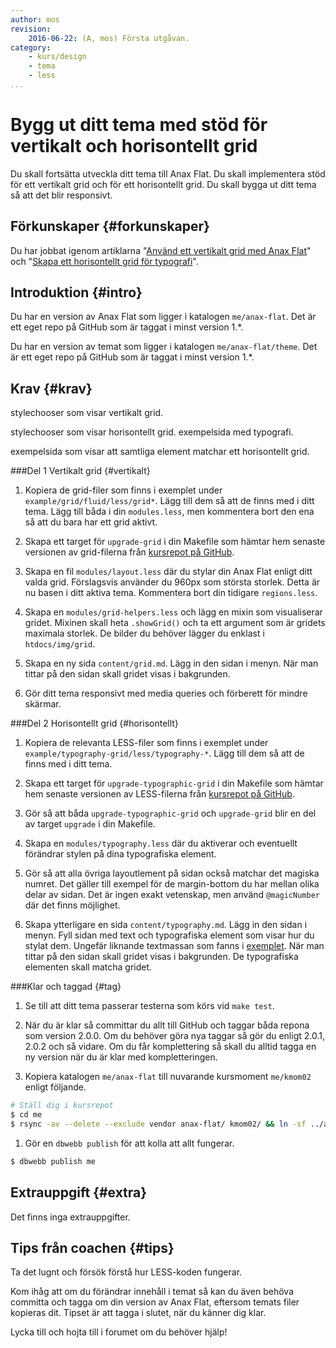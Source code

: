 ```yaml
---
author: mos
revision:
    2016-06-22: (A, mos) Första utgåvan.
category:
    - kurs/design
    - tema
    - less
...
```

Bygg ut ditt tema med stöd för vertikalt och horisontellt grid
===================================

Du skall fortsätta utveckla ditt tema till Anax Flat. Du skall implementera stöd för ett vertikalt grid och för ett horisontellt grid. Du skall bygga ut ditt tema så att det blir responsivt.

<!--more-->



Förkunskaper {#forkunskaper}
-----------------------

Du har jobbat igenom artiklarna "[Använd ett vertikalt grid med Anax Flat](kunskap/anvand-vertikalt-grid-med-anax-flat)" och "[Skapa ett horisontellt grid för typografi](kunskap/skapa-ett-horisontellt-grid-for-typografi)".



Introduktion {#intro}
-----------------------

Du har en version av Anax Flat som ligger i katalogen `me/anax-flat`. Det är ett eget repo på GitHub som är taggat i minst version 1.\*.

Du har en version av temat som ligger i katalogen `me/anax-flat/theme`. Det är ett eget repo på GitHub som är taggat i minst version 1.\*.



Krav {#krav}
-----------------------

stylechooser som visar vertikalt grid.

stylechooser som visar horisontellt grid.
exempelsida med typografi.

exempelsida som visar att samtliga element matchar ett horisontellt grid.



###Del 1 Vertikalt grid {#vertikalt}

1. Kopiera de grid-filer som finns i exemplet under `example/grid/fluid/less/grid*`. Lägg till dem så att de finns med i ditt tema. Lägg till båda i din `modules.less`, men kommentera bort den ena så att du bara har ett grid aktivt.

1. Skapa ett target för `upgrade-grid` i din Makefile som hämtar hem senaste versionen av grid-filerna från [kursrepot på GitHub](https://github.com/dbwebb-se/design/tree/master/example/grid/fluid/less).

1. Skapa en fil `modules/layout.less` där du stylar din Anax Flat enligt ditt valda grid. Förslagsvis använder du 960px som största storlek. Detta är nu basen i ditt aktiva tema. Kommentera bort din tidigare `regions.less`.

1. Skapa en `modules/grid-helpers.less` och lägg en mixin som visualiserar gridet. Mixinen skall heta `.showGrid()` och ta ett argument som är gridets maximala storlek. De bilder du behöver lägger du enklast i `htdocs/img/grid`.

1. Skapa en ny sida `content/grid.md`. Lägg in den sidan i menyn. När man tittar på den sidan skall gridet visas i bakgrunden.

1. Gör ditt tema responsivt med media queries och förberett för mindre skärmar.



###Del 2 Horisontellt grid {#horisontellt}

1. Kopiera de relevanta LESS-filer som finns i exemplet under `example/typography-grid/less/typography-*`. Lägg till dem så att de finns med i ditt tema. 

1. Skapa ett target för `upgrade-typographic-grid` i din Makefile som hämtar hem senaste versionen av LESS-filerna från [kursrepot på GitHub](https://github.com/dbwebb-se/design/tree/master/example/typography-grid/less).

1. Gör så att båda `upgrade-typographic-grid` och `upgrade-grid` blir en del av target `upgrade` i din Makefile.

1. Skapa en `modules/typography.less` där du aktiverar och eventuellt förändrar  stylen på dina typografiska element.

1. Gör så att alla övriga layoutlement på sidan också matchar det magiska numret. Det gäller till exempel för de margin-bottom du har mellan olika delar av sidan. Det är ingen exakt vetenskap, men använd `@magicNumber` där det finns möjlighet.

1. Skapa ytterligare en sida `content/typography.md`. Lägg in den sidan i menyn. Fyll sidan med text och typografiska element som visar hur du stylat dem. Ungefär liknande textmassan som fanns i [exemplet](/repo/design/example/typography-grid/typography.html). När man tittar på den sidan skall gridet visas i bakgrunden. De typografiska elementen skall matcha gridet.



###Klar och taggad {#tag}

1. Se till att ditt tema passerar testerna som körs vid `make test`.

1. När du är klar så committar du allt till GitHub och taggar båda repona som version 2.0.0. Om du behöver göra nya taggar så gör du enligt 2.0.1, 2.0.2 och så vidare. Om du får komplettering så skall du alltid tagga en ny version när du är klar med kompletteringen.

1. Kopiera katalogen `me/anax-flat` till nuvarande kursmoment `me/kmom02` enligt följande.

```bash
# Ställ dig i kursrepot
$ cd me
$ rsync -av --delete --exclude vendor anax-flat/ kmom02/ && ln -sf ../anax-flat/vendor kmom02/
```

1. Gör en `dbwebb publish` för att kolla att allt fungerar.

```bash
$ dbwebb publish me
```



Extrauppgift {#extra}
-----------------------

Det finns inga extrauppgifter.



Tips från coachen {#tips}
-----------------------

Ta det lugnt och försök förstå hur LESS-koden fungerar.

Kom ihåg att om du förändrar innehåll i temat så kan du även behöva committa och tagga om din version av Anax Flat, eftersom temats filer kopieras dit. Tipset är att tagga i slutet, när du känner dig klar.

Lycka till och hojta till i forumet om du behöver hjälp!
